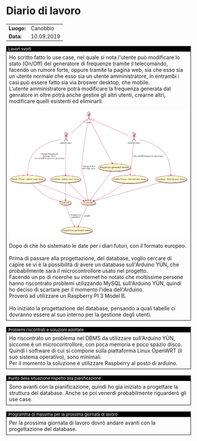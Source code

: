 # Diario di lavoro

<table>
    <tr><td><b>Luogo:</b></td><td>Canobbio</td></tr>
    <tr><td><b>Data:</b></td><td>10.09.2019</td></tr>
</table>

<div style="border: 1px solid black;">
    <div style="background-color:black;color:white;font-size:11px;padding-left:5px">
        Lavori svolti
    </div>
    <div style="padding: 7px">
        Ho scritto fatto lo use case, nel quale si nota l'utente pu&ograve; modificare lo stato (On/Off) del generatore di frequenze tramite il telecomando, facendo un rumore forte, oppure tramite la pagina web, sia che esso sia un utente normale che esso sia un utente amministratore, in entrambi i casi pu&ograve; essere fatto sia via broswer desktop, che mobile.<br>
        L'utente amministratore potr&agrave; modificare la frequenza generata dal genratore in oltre potr&agrave; anche gestire gli altri utenti, crearne altri, modificare quelli esistenti ed eliminarli.<br>
        <br>
        <img alt="use case" src="../doc/img/use_case.png"><br>
        <br>
        Dopo di che ho sistemato le date per i diari futuri, con il formato europeo.<br>
        <br>
        Prima di passare alla progettazione, del database, voglio cercare di capire se vi &egrave; la possibilit&agrave; di avere un database sull'Arduino Y&Ugrave;N, che probabilmente sar&agrave; il microcontrollore usato nel progetto.<br>
        Facendo un po di ricerche su internet ho notato che moltissime persone hanno riscontrato problemi utilizzando MySQL sull'Arduino Y&Ugrave;N, quindi ho deciso di scartare per il momento l'idea dell'Arduino. <br>
        Prover&ograve; ad utilizzare un Raspberry PI 3 Model B.<br>
        <br>
        Ho iniziato la progettazione del database, pensando a quali tabelle ci dovranno essere al suo interno per la gestione degli utenti.
    </div>
</div>

<br>

<div style="border: 1px solid black;">
    <div style="background-color:black;color:white;font-size:11px;padding-left:5px">
        Problemi riscontrati e soluzioni adottate
    </div>
    <div style="padding: 7px">
        Ho riscontrato un problema nel DBMS da utilizzare sull'Arduino Y&Ugrave;N, siccome &egrave; un microcontrollore, con poca memoria e poco spazio disco. Quindi i software di cui si compone sulla piattaforma Linux OpenWRT (il suo sistema operativo), sono minimali.<br>
        Per il momento la soluzione &egrave; utilizzare Raspberry al posto di arduino.
    </div>
</div>

<br>

<div style="border: 1px solid black;">
    <div style="background-color:black;color:white;font-size:11px;padding-left:5px">
        Punto della situazione rispetto alla pianificazione
    </div>
    <div style="padding: 7px">
        Sono avanti con la pianificazione, quindi ho gia iniziato a progettare la struttura del database. Anche se poi venerdi probabilmente riguarder&ograve; gli use case.
    </div>
</div>

<br>

<div style="border: 1px solid black;">
    <div style="background-color:black;color:white;font-size:11px;padding-left:5px">
        Programma di massima per la prossima giornata di lavoro
    </div>
    <div style="padding: 7px">
        Per la prossima giornata di lavoro dovr&ograve; andare avanti con la progettazione del database.
    </div>
</div>
